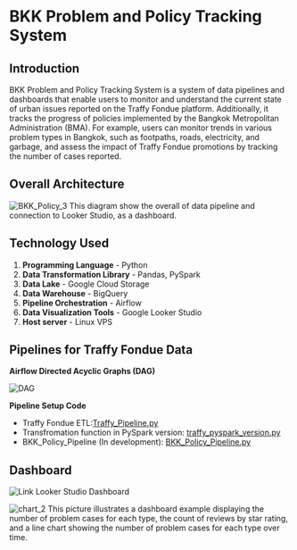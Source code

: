 # BKK Problem and Policy Tracking System

## Introduction
BKK Problem and Policy Tracking System is a system of data pipelines and dashboards that enable users to monitor and understand the current state of urban issues reported on the Traffy Fondue platform. Additionally, it tracks the progress of policies implemented by the Bangkok Metropolitan Administration (BMA). For example, users can monitor trends in various problem types in Bangkok, such as footpaths, roads, electricity, and garbage, and assess the impact of Traffy Fondue promotions by tracking the number of cases reported.


## Overall Architecture
![BKK_Policy_3](https://github.com/user-attachments/assets/cbbddd52-a8ff-4ca7-9c9d-5ed355105d8c)
This diagram show the overall of data pipeline and connection to Looker Studio, as a dashboard.

## Technology Used
1. **Programming Language** - Python
2. **Data Transformation Library** - Pandas, PySpark
3. **Data Lake** - Google Cloud Storage
4. **Data Warehouse** - BigQuery
5. **Pipeline Orchestration** - Airflow
6. **Data Visualization Tools** - Google Looker Studio
7. **Host server** - Linux VPS


## Pipelines for Traffy Fondue Data
**Airflow Directed Acyclic Graphs (DAG)**

![DAG](https://github.com/user-attachments/assets/2fcca232-2a93-4a21-b58b-c60e065d3c78)

**Pipeline Setup Code**
- Traffy Fondue ETL:[Traffy_Pipeline.py](https://github.com/SKT-Sukatat/BKK_Problem_and_Policy_Tracking_System/blob/main/Traffy_Pipeline.py)
- Transfromation function in PySpark version: [traffy_pyspark_version.py](https://github.com/SKT-Sukatat/BKK_Problem_and_Policy_Tracking_System/blob/main/Traffy_PySpark_version.py)
- BKK_Policy_Pipeline (In development): [BKK_Policy_Pipeline.py](https://github.com/SKT-Sukatat/BKK_Problem_and_Policy_Tracking_System/blob/main/BKK_Policy_Pipeline.py)

## Dashboard
![Link Looker Studio Dashboard](https://lookerstudio.google.com/reporting/e016ed89-b0c6-46cc-a457-0aab0c94cfff)

![chart_2](https://github.com/user-attachments/assets/4f04fe5e-c3e2-4452-80df-56593526553a)
This picture illustrates a dashboard example displaying the number of problem cases for each type, the count of reviews by star rating, and a line chart showing the number of problem cases for each type over time.
